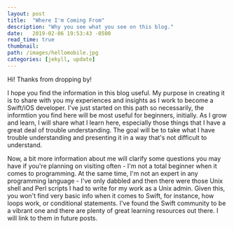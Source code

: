 ```yaml
---
layout: post
title:  "Where I'm Coming From"
description: "Why you see what you see on this blog."
date:   2019-02-06 19:53:43 -0500
read_time: true
thumbnail: 
path: /images/hellomobile.jpg
categories: [jekyll, update]
---
```


Hi!  Thanks from dropping by!

I hope you find the information in this blog useful.  My purpose in creating it is to share with you my experiences and insights as I work to become a Swift/iOS developer.  I've just started on this path so necessarily, the informtion you find here will be most useful for beginners, initially.  As I grow and learn, I will share what I learn here, especially those things that I have a great deal of trouble understanding.  The goal will be to take what I have trouble understanding and presenting it in a way that's not difficult to understand.

Now, a bit more information about me will clarify some questions you may have if you're planning on visiting often - I'm not a total beginner when it comes to programming.  At the same time, I'm not an expert in any programming language - I've only dabbled and then there were those Unix shell and Perl scripts I had to write for my work as a Unix admin.  Given this, you won't find very basic info when it comes to Swift, for instance, how loops work, or conditional statements.  I've found the Swift community to be a vibrant one and there are plenty of great learning resources out there.  I will link to them in future posts.


